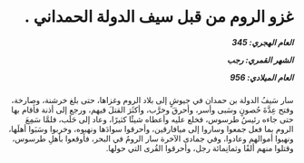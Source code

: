 <h1 dir="rtl">غزو الروم من قبل سيف الدولة الحمداني .</h1>

<h5 dir="rtl">العام الهجري:  345

الشهر القمري: رجب

العام الميلادي: 956</h5>

<p dir="rtl">سار سَيفُ الدولة بن حمدان في جيوشٍ إلى بلاد الروم وغزاها، حتى بلغ خرشنة، وصارخة، وفتح عِدَّةَ حُصونٍ وسَبى وأسر، وأحرقَ وخرَّب، وأكثَرَ القتلَ فيهم، ورجع إلى أذنة فأقام بها حتى جاءه رئيسُ طرسوس، فخلع عليه وأعطاه شيئًا كثيرًا، وعاد إلى حَلَب، فلمَّا سَمِعَ الروم بما فعل جمعوا وساروا إلى ميافارقين، وأحرقوا سوادَها ونهبوه، وخربوا وسَبَوا أهلَها، ونهبوا أموالهم وعادوا، وفي جمادى الآخرة سار الرومُ في البحر، فأوقعوا بأهلِ طرسوس، وقتلوا منهم ألفًا وثمانِمائة رجل، وأحرقوا القُرى التي حولها.</p></br>
